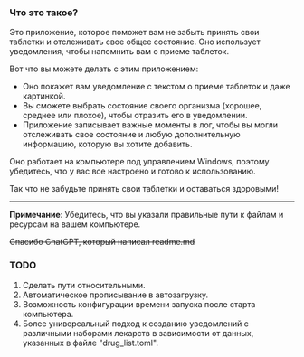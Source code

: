 ### Что это такое?

Это приложение, которое поможет вам не забыть принять свои таблетки и отслеживать свое общее состояние. Оно использует уведомления, чтобы напомнить вам о приеме таблеток.

Вот что вы можете делать с этим приложением:
- Оно покажет вам уведомление с текстом о приеме таблеток и даже картинкой.
- Вы сможете выбрать состояние своего организма (хорошее, среднее или плохое), чтобы отразить его в уведомлении.
- Приложение записывает важные моменты в лог, чтобы вы могли отслеживать свое состояние и любую дополнительную информацию, которую вы хотите добавить.

Оно работает на компьютере под управлением Windows, поэтому убедитесь, что у вас все настроено и готово к использованию.

Так что не забудьте принять свои таблетки и оставаться здоровыми!

---

**Примечание**: Убедитесь, что вы указали правильные пути к файлам и ресурсам на вашем компьютере.

~~Спасибо ChatGPT, который написал readme.md~~

### TODO

1. Сделать пути относительными.
2. Автоматическое прописывание в автозагрузку.
3. Возможность конфигурации времени запуска после старта компьютера.
4. Более универсальный подход к созданию уведомлений с различными наборами лекарств в зависимости от данных, указанных в файле "drug_list.toml".